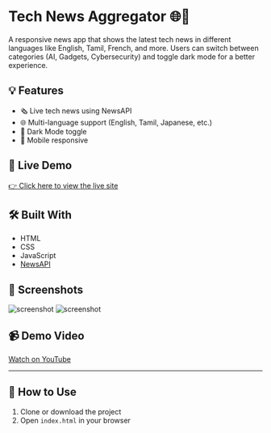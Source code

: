 # Tech News Aggregator 🌐📰

A responsive news app that shows the latest tech news in different languages like English, Tamil, French, and more. Users can switch between categories (AI, Gadgets, Cybersecurity) and toggle dark mode for a better experience.

## 💡 Features

- 🗞️ Live tech news using NewsAPI
- 🌐 Multi-language support (English, Tamil, Japanese, etc.)
- 🌙 Dark Mode toggle
- 📱 Mobile responsive

## 🚀 Live Demo

[👉 Click here to view the live site](https://yourusername.github.io/tech-news-aggregator)

## 🛠️ Built With

- HTML
- CSS
- JavaScript
- [NewsAPI](https://newsapi.org)

## 📸 Screenshots

![screenshot](assets/screenshot1.png)
![screenshot](assets/screenshot2.png)

## 📹 Demo Video

[Watch on YouTube](https://youtube.com/your-demo-video-link)

---

## 📂 How to Use

1. Clone or download the project
2. Open `index.html` in your browser
